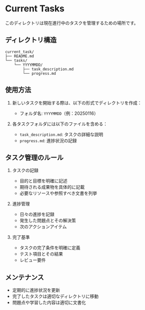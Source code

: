 # Current Tasks

このディレクトリは現在進行中のタスクを管理するための場所です。

## ディレクトリ構造
```
current_task/
├── README.md
└── tasks/
    └── YYYYMMDD/
        ├── task_description.md
        └── progress.md
```

## 使用方法

1. 新しいタスクを開始する際は、以下の形式でディレクトリを作成：
   - フォルダ名: `YYYYMMDD`（例：20250116）

2. 各タスクフォルダには以下のファイルを含める：
   - `task_description.md`: タスクの詳細な説明
   - `progress.md`: 進捗状況の記録

## タスク管理のルール

1. タスクの記録
   - 目的と目標を明確に記述
   - 期待される成果物を具体的に記載
   - 必要なリソースや参照すべき文書を列挙

2. 進捗管理
   - 日々の進捗を記録
   - 発生した問題点とその解決策
   - 次のアクションアイテム

3. 完了基準
   - タスクの完了条件を明確に定義
   - テスト項目とその結果
   - レビュー要件

## メンテナンス

- 定期的に進捗状況を更新
- 完了したタスクは適切なディレクトリに移動
- 問題点や学習した内容は適切に文書化